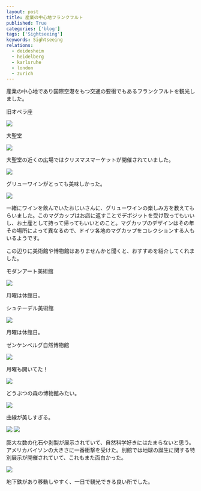 ```yaml
---
layout: post
title: 産業の中心地フランクフルト
published: True
categories: ['blog']
tags: ['Sightseeing']
keywords: Sightseeing
relations:
  - deidesheim
  - heidelberg
  - karlsruhe
  - london
  - zurich
---
```


産業の中心地であり国際空港をもつ交通の要衝でもあるフランクフルトを観光しました。

<p class="injection-center">旧オペラ座</p>

<img src="/assets/img/blog_frankfurt01.JPG" class="image-on-frame" />

<p class="injection-center">大聖堂</p>

<img src="/assets/img/blog_frankfurt02.JPG" class="image-on-frame-small">

大聖堂の近くの広場ではクリスマスマーケットが開催されていました。

<img src="/assets/img/blog_frankfurt03.JPG" class="image-on-frame" />

グリューワインがとっても美味しかった。

<img src="/assets/img/blog_frankfurt04.JPG" class="image-on-frame" />

一緒にワインを飲んでいたおじいさんに、グリューワインの楽しみ方を教えてもらいました。このマグカップはお店に返すことでデポジットを受け取ってもいいし、お土産として持って帰ってもいいとのこと。マグカップのデザインはその年その場所によって異なるので、ドイツ各地のマグカップをコレクションする人もいるようです。

この辺りに美術館や博物館はありませんかと聞くと、おすすめを紹介してくれました。

<p class="injection-center">モダンアート美術館</p>

<img src="/assets/img/blog_frankfurt05.JPG" class="image-on-frame" />

月曜は休館日。

<p class="injection-center">シュテーデル美術館</p>

<img src="/assets/img/blog_frankfurt06.JPG" class="image-on-frame" />

月曜は休館日。

<p class="injection-center">ゼンケンベルグ自然博物館</p>

<img src="/assets/img/blog_frankfurt07.JPG" class="image-on-frame" />

月曜も開いてた！

<img src="/assets/img/blog_frankfurt08.JPG" class="image-on-frame" />

どうぶつの森の博物館みたい。

<img src="/assets/img/blog_frankfurt09.JPG" class="image-on-frame" />

曲線が美しすぎる。

<img src="/assets/img/blog_frankfurt10.JPG" class="image-on-frame" />

<img src="/assets/img/blog_frankfurt11.JPG" class="image-on-frame" />

膨大な数の化石や剥製が展示されていて、自然科学好きにはたまらないと思う。アメリカバイソンの大きさに一番衝撃を受けた。別館では地球の誕生に関する特別展示が開催されていて、これもまた面白かった。

<img src="/assets/img/blog_frankfurt12.JPG" class="image-on-frame" />

地下鉄があり移動しやすく、一日で観光できる良い所でした。
